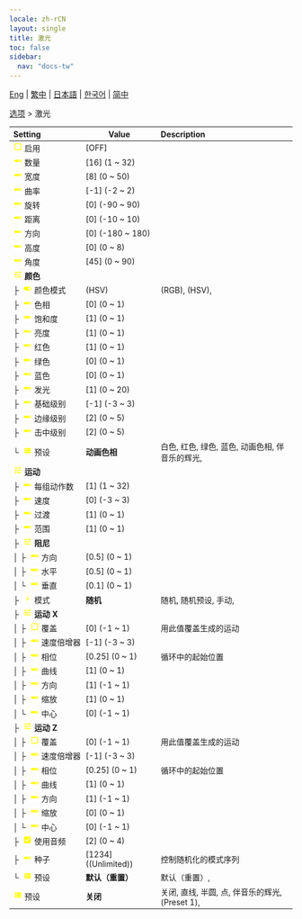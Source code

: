 ```yaml
---
locale: zh-rCN
layout: single
title: 激光
toc: false
sidebar:
  nav: "docs-tw"
---
```

[Eng](/dancexr/menu/2025.4/stage/laser) | [繁中](/tw/dancexr/menu/2025.4/stage/laser) | [日本語](/jp/dancexr/menu/2025.4/stage/laser) | [한국어](/kr/dancexr/menu/2025.4/stage/laser) | [简中](/zh/dancexr/menu/2025.4/stage/laser)

[选项](../menu#选项) > 激光



| Setting | Value | Description |
| :--- | --- | :--- |
|<nobr> ![check_off icon](/images/icon/ic_check_off.png)  启用</nobr>| [OFF] | 
|<nobr> ![slider icon](/images/icon/ic_slider.png)  数量</nobr>| [16] (1 ~ 32) | 
|<nobr> ![slider icon](/images/icon/ic_slider.png)  宽度</nobr>| [8] (0 ~ 50) | 
|<nobr> ![slider icon](/images/icon/ic_slider.png)  曲率</nobr>| [-1] (-2 ~ 2) | 
|<nobr> ![slider icon](/images/icon/ic_slider.png)  旋转</nobr>| [0] (-90 ~ 90) | 
|<nobr> ![slider icon](/images/icon/ic_slider.png)  距离</nobr>| [0] (-10 ~ 10) | 
|<nobr> ![slider icon](/images/icon/ic_slider.png)  方向</nobr>| [0] (-180 ~ 180) | 
|<nobr> ![slider icon](/images/icon/ic_slider.png)  高度</nobr>| [0] (0 ~ 8) | 
|<nobr> ![slider icon](/images/icon/ic_slider.png)  角度</nobr>| [45] (0 ~ 90) | 
|<nobr> ![tune icon](/images/icon/ic_tune.png)  <b>颜色</b></nobr>| | 
|<nobr>├&nbsp; ![toggle_on icon](/images/icon/ic_toggle_on.png)  颜色模式</nobr>| (HSV) | (RGB), (HSV), 
|<nobr>├&nbsp; ![slider icon](/images/icon/ic_slider.png)  色相</nobr>| [0] (0 ~ 1) | 
|<nobr>├&nbsp; ![slider icon](/images/icon/ic_slider.png)  饱和度</nobr>| [1] (0 ~ 1) | 
|<nobr>├&nbsp; ![slider icon](/images/icon/ic_slider.png)  亮度</nobr>| [1] (0 ~ 1) | 
|<nobr>├&nbsp; ![slider icon](/images/icon/ic_slider.png)  红色</nobr>| [1] (0 ~ 1) | 
|<nobr>├&nbsp; ![slider icon](/images/icon/ic_slider.png)  绿色</nobr>| [0] (0 ~ 1) | 
|<nobr>├&nbsp; ![slider icon](/images/icon/ic_slider.png)  蓝色</nobr>| [0] (0 ~ 1) | 
|<nobr>├&nbsp; ![slider icon](/images/icon/ic_slider.png)  发光</nobr>| [1] (0 ~ 20) | 
|<nobr>├&nbsp; ![slider icon](/images/icon/ic_slider.png)  基础级别</nobr>| [-1] (-3 ~ 3) | 
|<nobr>├&nbsp; ![slider icon](/images/icon/ic_slider.png)  边缘级别</nobr>| [2] (0 ~ 5) | 
|<nobr>├&nbsp; ![slider icon](/images/icon/ic_slider.png)  击中级别</nobr>| [2] (0 ~ 5) | 
|<nobr>└&nbsp; ![list icon](/images/icon/ic_list.png)  预设</nobr>| **动画色相** | 白色, 红色, 绿色, 蓝色, 动画色相, 伴音乐的辉光,  |
|<nobr> ![tune icon](/images/icon/ic_tune.png)  <b>运动</b></nobr>| | 
|<nobr>├&nbsp; ![slider icon](/images/icon/ic_slider.png)  每组动作数</nobr>| [1] (1 ~ 32) | 
|<nobr>├&nbsp; ![slider icon](/images/icon/ic_slider.png)  速度</nobr>| [0] (-3 ~ 3) | 
|<nobr>├&nbsp; ![slider icon](/images/icon/ic_slider.png)  过渡</nobr>| [1] (0 ~ 1) | 
|<nobr>├&nbsp; ![slider icon](/images/icon/ic_slider.png)  范围</nobr>| [1] (0 ~ 1) | 
|<nobr>├&nbsp; ![tune icon](/images/icon/ic_tune.png)  <b>阻尼</b></nobr>| | 
|<nobr>│&nbsp;├&nbsp; ![slider icon](/images/icon/ic_slider.png)  方向</nobr>| [0.5] (0 ~ 1) | 
|<nobr>│&nbsp;├&nbsp; ![slider icon](/images/icon/ic_slider.png)  水平</nobr>| [0.5] (0 ~ 1) | 
|<nobr>│&nbsp;└&nbsp; ![slider icon](/images/icon/ic_slider.png)  垂直</nobr>| [0.1] (0 ~ 1) | 
|<nobr>├&nbsp; ![chevron icon](/images/icon/ic_chevron.png)  模式</nobr>| **随机** | 随机, 随机预设, 手动,  |
|<nobr>├&nbsp; ![tune icon](/images/icon/ic_tune.png)  <b>运动 X</b></nobr>| | 
|<nobr>│&nbsp;├&nbsp; ![check_off icon](/images/icon/ic_check_off.png)  覆盖</nobr>| [0] (-1 ~ 1) | 用此值覆盖生成的运动
|<nobr>│&nbsp;├&nbsp; ![slider icon](/images/icon/ic_slider.png)  速度倍增器</nobr>| [-1] (-3 ~ 3) | 
|<nobr>│&nbsp;├&nbsp; ![slider icon](/images/icon/ic_slider.png)  相位</nobr>| [0.25] (0 ~ 1) | 循环中的起始位置
|<nobr>│&nbsp;├&nbsp; ![slider icon](/images/icon/ic_slider.png)  曲线</nobr>| [1] (0 ~ 1) | 
|<nobr>│&nbsp;├&nbsp; ![slider icon](/images/icon/ic_slider.png)  方向</nobr>| [1] (-1 ~ 1) | 
|<nobr>│&nbsp;├&nbsp; ![slider icon](/images/icon/ic_slider.png)  缩放</nobr>| [1] (0 ~ 1) | 
|<nobr>│&nbsp;└&nbsp; ![slider icon](/images/icon/ic_slider.png)  中心</nobr>| [0] (-1 ~ 1) | 
|<nobr>├&nbsp; ![tune icon](/images/icon/ic_tune.png)  <b>运动 Z</b></nobr>| | 
|<nobr>│&nbsp;├&nbsp; ![check_off icon](/images/icon/ic_check_off.png)  覆盖</nobr>| [0] (-1 ~ 1) | 用此值覆盖生成的运动
|<nobr>│&nbsp;├&nbsp; ![slider icon](/images/icon/ic_slider.png)  速度倍增器</nobr>| [-1] (-3 ~ 3) | 
|<nobr>│&nbsp;├&nbsp; ![slider icon](/images/icon/ic_slider.png)  相位</nobr>| [0.25] (0 ~ 1) | 循环中的起始位置
|<nobr>│&nbsp;├&nbsp; ![slider icon](/images/icon/ic_slider.png)  曲线</nobr>| [1] (0 ~ 1) | 
|<nobr>│&nbsp;├&nbsp; ![slider icon](/images/icon/ic_slider.png)  方向</nobr>| [1] (-1 ~ 1) | 
|<nobr>│&nbsp;├&nbsp; ![slider icon](/images/icon/ic_slider.png)  缩放</nobr>| [0] (0 ~ 1) | 
|<nobr>│&nbsp;└&nbsp; ![slider icon](/images/icon/ic_slider.png)  中心</nobr>| [0] (-1 ~ 1) | 
|<nobr>├&nbsp; ![check_on icon](/images/icon/ic_check_on.png)  使用音频</nobr>| [2] (0 ~ 4) | 
|<nobr>├&nbsp; ![slider icon](/images/icon/ic_slider.png)  种子</nobr>| [1234] ((Unlimited)) | 控制随机化的模式序列
|<nobr>└&nbsp; ![list icon](/images/icon/ic_list.png)  预设</nobr>| **默认（重置）** | 默认（重置）,  |
|<nobr> ![list icon](/images/icon/ic_list.png)  预设</nobr>| **关闭** | 关闭, 直线, 半圆, 点, 伴音乐的辉光, (Preset 1),  |
